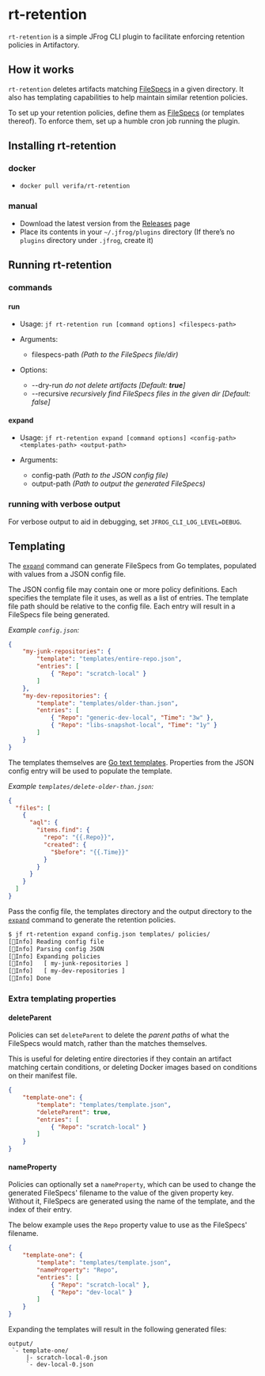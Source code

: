 # rt-retention

`rt-retention` is a simple JFrog CLI plugin to facilitate enforcing retention policies in Artifactory.

## How it works

`rt-retention` deletes artifacts matching [FileSpecs](https://www.jfrog.com/confluence/display/JFROG/Using+File+Specs) in a given directory.
It also has templating capabilities to help maintain similar retention policies.

To set up your retention policies, define them as [FileSpecs](https://www.jfrog.com/confluence/display/JFROG/Using+File+Specs) (or templates thereof).
To enforce them, set up a humble cron job running the plugin.

## Installing rt-retention

### docker

- `docker pull verifa/rt-retention`

### manual

- Download the latest version from the [Releases](https://github.com/verifa/rt-retention/releases) page
- Place its contents in your `~/.jfrog/plugins` directory
  (If there’s no `plugins` directory under `.jfrog`, create it)

## Running rt-retention

### commands

#### run

- Usage: `jf rt-retention run [command options] <filespecs-path>`

- Arguments:
  - filespecs-path    _(Path to the FileSpecs file/dir)_

- Options:
  - --dry-run    _do not delete artifacts [Default: **true**]_
  - --recursive    _recursively find FileSpecs files in the given dir [Default: false]_

#### expand

- Usage: `jf rt-retention expand [command options] <config-path> <templates-path> <output-path>`

- Arguments:
  - config-path    _(Path to the JSON config file)_
  - output-path    _(Path to output the generated FileSpecs)_

### running with verbose output

For verbose output to aid in debugging, set `JFROG_CLI_LOG_LEVEL=DEBUG`.

## Templating

The [`expand`](#expand) command can generate FileSpecs from Go templates, populated with values from a JSON config file.

The JSON config file may contain one or more policy definitions.
Each specifies the template file it uses, as well as a list of entries.
The template file path should be relative to the config file.
Each entry will result in a FileSpecs file being generated.

_Example `config.json`:_

```json
{
    "my-junk-repositories": {
        "template": "templates/entire-repo.json",
        "entries": [
            { "Repo": "scratch-local" }
        ]
    },
    "my-dev-repositories": {
        "template": "templates/older-than.json",
        "entries": [
            { "Repo": "generic-dev-local", "Time": "3w" },
            { "Repo": "libs-snapshot-local", "Time": "1y" }
        ]
    }
}
```

The templates themselves are [Go text templates](https://pkg.go.dev/text/template).
Properties from the JSON config entry will be used to populate the template.

_Example `templates/delete-older-than.json`:_

```json
{
  "files": [
    {
      "aql": {
        "items.find": {
          "repo": "{{.Repo}}",
          "created": {
            "$before": "{{.Time}}"
          }
        }
      }
    }
  ]
}
```

Pass the config file, the templates directory and the output directory to the [`expand`](#expand) command to generate the retention policies.

```bash
$ jf rt-retention expand config.json templates/ policies/
[🔵Info] Reading config file
[🔵Info] Parsing config JSON
[🔵Info] Expanding policies
[🔵Info]   [ my-junk-repositories ]
[🔵Info]   [ my-dev-repositories ]
[🔵Info] Done
```

### Extra templating properties

#### deleteParent

Policies can set `deleteParent` to delete the _parent paths_ of what the FileSpecs would match, rather than the matches themselves.

This is useful for deleting entire directories if they contain an artifact matching certain conditions, or deleting Docker images based on conditions on their manifest file.

```json
{
    "template-one": {
        "template": "templates/template.json",
        "deleteParent": true,
        "entries": [
            { "Repo": "scratch-local" }
        ]
    }
}
```

#### nameProperty

Policies can optionally set a `nameProperty`, which can be used to change the generated FileSpecs' filename to the value of the given property key.
Without it, FileSpecs are generated using the name of the template, and the index of their entry.

The below example uses the `Repo` property value to use as the FileSpecs' filename.

```json
{
    "template-one": {
        "template": "templates/template.json",
        "nameProperty": "Repo",
        "entries": [
            { "Repo": "scratch-local" },
            { "Repo": "dev-local" }
        ]
    }
}
```

Expanding the templates will result in the following generated files:

```text
output/
 `- template-one/
     |- scratch-local-0.json
     `- dev-local-0.json
```
